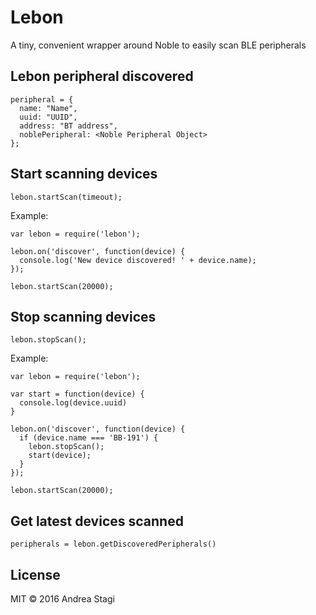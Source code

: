 # Lebon

A tiny, convenient wrapper around Noble to easily scan BLE peripherals

## Lebon peripheral discovered

    peripheral = {
      name: "Name",
      uuid: "UUID",
      address: "BT address",
      noblePeripheral: <Noble Peripheral Object>
    };

## Start scanning devices

    lebon.startScan(timeout);

Example:

    var lebon = require('lebon');

    lebon.on('discover', function(device) {
      console.log('New device discovered! ' + device.name);
    });

    lebon.startScan(20000);

## Stop scanning devices

    lebon.stopScan();

Example:

    var lebon = require('lebon');

    var start = function(device) {
      console.log(device.uuid)
    }

    lebon.on('discover', function(device) {
      if (device.name === 'BB-191') {
        lebon.stopScan();
        start(device);
      }
    });

    lebon.startScan(20000);

## Get latest devices scanned

    peripherals = lebon.getDiscoveredPeripherals()

## License

MIT © 2016 Andrea Stagi
